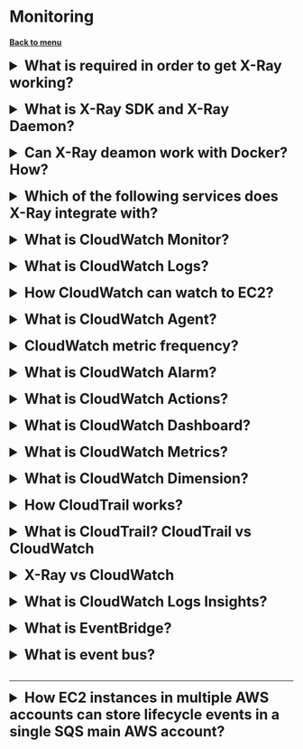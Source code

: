 <h1>Monitoring</h1> 
<h4> 

[Back to menu](..%2F..%2FMenu.md)

</h4>

[//]: # (What is required in order to get X-Ray working?)

<details>
    <summary style="font-size: 25px;">
        <b>
            What is required in order to get X-Ray working?
        </b>
    </summary>
<br>

- Both the X-Ray SDK and X-Ray Daemon,
- and you need to Instrument your application

</details>
<br>

[//]: # (What is X-Ray SDK and X-Ray Daemon?)

<details>
    <summary style="font-size: 25px;">
        <b>
            What is X-Ray SDK and X-Ray Daemon?
        </b>
    </summary>
<br>

X-Ray SDK - is a WHAT application code is used to call x-ray demon

The AWS X-Ray daemon - is a software application that listens for traffic 
on UDP port 2000, gathers raw segment data, 
and relays it to the AWS X-Ray API. 

The daemon works in conjunction with the AWS X-Ray SDKs 
and must be running so that data sent by the SDKs can reach the X-Ray service.

![img](https://docs.aws.amazon.com/images/xray/latest/devguide/images/architecture-dataflow.png)

</details>
<br>

[//]: # (Can X-Ray deamon work with Docker? How?)

<details>
    <summary style="font-size: 25px;">
        <b>
            Can X-Ray deamon work with Docker? How?
        </b>
    </summary>
<br>

Yes

X-Ray provides a Docker container image
that you can deploy alongside your application.

</details>
<br>

[//]: # (Which of the following services does X-Ray integrate with?)

<details>
    <summary style="font-size: 25px;">
        <b>
            Which of the following services does X-Ray integrate with?
        </b>
    </summary>
<br>

Yes

AWS Lambda,
Amazon API Gateway,
Elastic Load Balancing,
AWS Elastic Beanstalk,
Amazon Simple Notification Service,
and Amazon Simple Queue Service.

</details>
<br>

[//]: # (What is CloudWatch Monitor?)

<details>
    <summary style="font-size: 25px;">
        <b>
            What is CloudWatch Monitor?
        </b>
    </summary>
<br>

This is AWS tool that can monitor:

Compute

- EC2
- Auto Scaling groups
- Elastic Load Balancer
- Route53
- Lambda

Stores

- EBS
- Storage Gateway
- CloudFront

Database And Analytics

- DynamoDB
- ElasticCache
- RDS
- Redshift
- Elastic Map reduce

Other

- SNS
- SQS
- API gateway
- AWS charges

</details>
<br>

[//]: # (What is CloudWatch Logs?)

<details>
    <summary style="font-size: 25px;">
        <b>
            What is CloudWatch Logs?
        </b>
    </summary>
<br>

Amazon CloudWatch Logs allows you to collect and store resource logs,
applications and services in near real time.
There are three main categories of magazines.

1. **Provided magazines**.
   These logs are automatically published by AWS services on your behalf.
   There are currently two types of logs supported:
    1. Amazon VPC Flow Logs
    2. Amazon Route 53
2. **Logs published by AWS services**.
   Currently, more than 30 AWS services publish logs to CloudWatch.
   These include Amazon API Gateway, AWS Lambda, AWS CloudTrail, and many others.
3. **User Logs**.
   These are logs of user applications and local resources,
   as well as logs from other clouds.

</details>
<br>

[//]: # (How CloudWatch can watch to EC2?)

<details>
    <summary style="font-size: 25px;">
        <b>
            How CloudWatch can watch to EC2?
        </b>
    </summary>
<br>

By default ec2 does not send operating system-level metrics
- you need to create CloudWatch Agent on ec2 instance

and then CloudWatch will see metrics:

- disk space
- CPU
- etc.

</details>
<br>

[//]: # (What is CloudWatch Agent?)

<details>
    <summary style="font-size: 25px;">
        <b>
            What is CloudWatch Agent?
        </b>
    </summary>
<br>

CloudWatch Agent is a software package 
that autonomously and continuously runs on your servers.

</details>
<br>

[//]: # (CloudWatch metric frequency?)

<details>
    <summary style="font-size: 25px;">
        <b>
            CloudWatch metric frequency?
        </b>
    </summary>
<br>

By default 5 min intervals
in addition charge - 1-min intervals

For custom metrics, 1 min interval
and in addition 1 sec interval

</details>
<br>

[//]: # (What is CloudWatch Alarm?)

<details>
    <summary style="font-size: 25px;">
        <b>
            What is CloudWatch Alarm?
        </b>
    </summary>
<br>

You can set alarms for Ec2 CPU, ELB latency, overcharges

You can set appropriate thresholds to trigger the alarms

</details>
<br>

[//]: # (What is CloudWatch Actions?)

<details>
    <summary style="font-size: 25px;">
        <b>
            What is CloudWatch Actions?
        </b>
    </summary>
<br>

This is cloud watch api that supports a long list of
different actions

these actions allow you to publish, monitor and alert on a variety of
metrics

these are particularly powerful when creating custom metrics for
monitoring and alerting for your application

putMetricData - publish metric data points to CloudWatch
putMetricAlarm - creates alarm associated with a metric for alerting

</details>
<br>

[//]: # (What is CloudWatch Dashboard?)

<details>
    <summary style="font-size: 25px;">
        <b>
            What is CloudWatch Dashboard?
        </b>
    </summary>
<br>

This is a custom view of your monitors, metrics,
conditions that are meaningful for you

Display metrics for any Region or regions.

Remember to save (CloudWatch doesn't automatically save your dashboard)

</details>
<br>

[//]: # (What is CloudWatch Metrics?)

<details>
    <summary style="font-size: 25px;">
        <b>
            What is CloudWatch Metrics?
        </b>
    </summary>
<br>

A metric is a **variable** to monitor.
Metrics are uniquely defined by a name, a namespace, and zero dimensions

namespace: container for metrics

</details>
<br>

[//]: # (What is CloudWatch Dimension?)

<details>
    <summary style="font-size: 25px;">
        <b>
            What is CloudWatch Dimension?
        </b>
    </summary>
<br>

A Dimension is like a filter.

this is a name/value pair that can be used to filter CloudWatch data.

Example. Use the instance id dimension to search for metrics relation to
a specific EC2 Instance

</details>
<br>

[//]: # (How CloudTrail works?)

<details>
    <summary style="font-size: 25px;">
        <b>
            How CloudTrail works?
        </b>
    </summary>
<br>

CloudTrail records user activity in your AWS account.

**the data is stored in S3.**

Athena is a service that can be used to run SQL queries on data stored in S3.

</details>
<br>

[//]: # (What is CloudTrail? CloudTrail vs CloudWatch)

<details>
    <summary style="font-size: 25px;">
        <b>
            What is CloudTrail? CloudTrail vs CloudWatch
        </b>
    </summary>
<br>

CloudTrail records user activity in your AWS account.

records events related to:

- creation
- modification
- deletion of resources (example S3, IAM users, Ec2 etc.)

CloudWatch is about performance

CloudTrail is about Audit trail

- **example log all API calls**

</details>
<br>

[//]: # (X-Ray vs CloudWatch)

<details>
    <summary style="font-size: 25px;">
        <b>
            X-Ray vs CloudWatch
        </b>
    </summary>
<br>

AWS X-Ray and CloudWatch are both monitoring tools,
but they have different functionalities and use cases.

Use Cases for AWS X-Ray:

- Debugging performance issues
- Analyzing resource utilization
- Monitoring third-party services
- record information about incoming and outgoing HTTP request
- X-Ray service map provides a view of connections between interdependent services

Use Cases for CloudWatch:

- Monitoring AWS services
- Collecting and analyzing logs
- Creating custom metrics

</details>
<br>

[//]: # (What is CloudWatch Logs Insights?)

<details>
    <summary style="font-size: 25px;">
        <b>
            What is CloudWatch Logs Insights?
        </b>
    </summary>
<br>

With CloudWatch Logs Insights, you can interactively
search and analyze your log data in Amazon CloudWatch Logs.

You can perform queries to help you more efficiently and effectively
respond to operational issues. If an issue occurs,
you can use CloudWatch Logs Insights to identify potential
causes and validate deployed fixes.

</details>
<br>

[//]: # (What is EventBridge?)

<details>
    <summary style="font-size: 25px;">
        <b>
            What is EventBridge?
        </b>
    </summary>
<br>

Event Bridge - event-driven architecture. Is a change of state

We can create a schedule event with Event Bridge.
(Example system reboot every monday)

</details>
<br>

[//]: # (What is event bus?)

<details>
    <summary style="font-size: 25px;">
        <b>
            What is event bus?
        </b>
    </summary>
<br>

An event bus is a router that receives events 
and delivers them to zero or more destinations, or targets. 

Event buses are well-suited for routing events 
from many sources to many targets, with optional transformation 
of events prior to delivery to a target.

</details>
<br>

---

[//]: # (How EC2 instances in multiple AWS accounts can store lifecycle events in a single SQS main AWS account?)

<details>
    <summary style="font-size: 25px;">
        <b>
            How EC2 instances in multiple AWS accounts can store lifecycle events in a single SQS main AWS account?
        </b>
    </summary>
<br>

- Configure the permissions on the main account event bus to receive events
  from all accounts.
- Create an Amazon EventBridge rule in each account to send all the EC2
  instance lifecycle events to the main account event bus.
- Add an EventBridge rule to the main account event bus that matches all
  EC2 instance lifecycle events
- Set the SQS queue as a target for the rule.

![img](https://docs.aws.amazon.com/images/eventbridge/latest/userguide/images/event-bus-overview-eventbridge-how-it-works.png)

</details>
<br>

